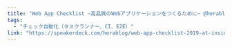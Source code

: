 ```yaml
---
title: "Web App Checklist ~高品質のWebアプリケーションをつくるために~ @herablog @tokimariri"
tags:
  - "チェック自動化（タスクランナー、CI、E2E）"
link: "https://speakerdeck.com/herablog/web-app-checklist-2019-at-inside-frontend"
---
```

